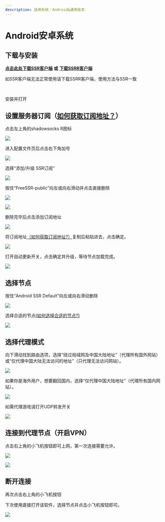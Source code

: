 ```yaml
---
description: 适用系统：Android&通用版本
---
```


# Android安卓系统

## **下载与安装** <a id="xia-zai-yu-an-zhuang"></a>

**​**[**点击此处下载SSR客户端**](https://cdn.slowerssr.top/ShadowsocksR-v3.4.0.6.apk) **或** [**下载SSRR客户端**](https://cdn.slowerssr.top/ssrr-android.apk)**​**

如SSR客户端无法正常使用请下载SSRR客户端，使用方法与SSR一致

​

安装并打开

## **设置服务器订阅（**[**如何获取订阅地址？**](https://docs.slowerssr.top/wang-zhan-shi-yong/fu-wu-qi-ding-yue)**）** <a id="she-zhi-fu-wu-qi-ding-yue-ru-he-huo-qu-ding-yue-di-zhi"></a>

点击左上角的shadowsocks R图标

![](https://slower.coding.net/p/slower/git/raw/master/5cf13faaf2c2630236.png)

进入配置文件页后点击右下角加号

![](https://slower.coding.net/p/slower/git/raw/master/%E5%BE%AE%E4%BF%A1%E5%9B%BE%E7%89%87_20190725221316.jpg)

选择“添加/升级 SSR订阅”

![](https://slower.coding.net/p/slower/git/raw/master/%E5%BE%AE%E4%BF%A1%E5%9B%BE%E7%89%87_20190725221439.jpg)

按住“FreeSSR-public”向左或向右滑动并点击直接删除

![](https://slower.coding.net/p/slower/git/raw/master/5cf13fdb0d82468115.png)

![](https://slower.coding.net/p/slower/git/raw/master/5cf13fc87cc5e80258.png)

删除完毕后点击添加订阅地址

![](https://slower.coding.net/p/slower/git/raw/master/5cf140196cde413752.png)

将订阅地址[（如何获取订阅地址?）](https://docs.slowerssr.top/wang-zhan-shi-yong/fu-wu-qi-ding-yue)复制后粘贴进去，点击确定。

![](https://slower.coding.net/p/slower/git/raw/master/5cf1403d975f247612.png)

打开自动更新开关，点击确定并升级，等待节点加载完成。

![](https://slower.coding.net/p/slower/git/raw/master/5cf140f6df69993153.jpg)

## **选择节点** <a id="xuan-ze-jie-dian"></a>

按住“Android SSR Default”向左或向右滑动删除

![](https://slower.coding.net/p/slower/git/raw/master/5cf1419e20d3c15671.png)

选择合适的节点[\(如何选择合适的节点?\)](https://docs.slowerssr.top/wang-zhan-shi-yong/jie-dian-tui-jian)​

![](https://slower.coding.net/p/slower/git/raw/master/%E5%BE%AE%E4%BF%A1%E5%9B%BE%E7%89%87_20190725222220.jpg)

## **选择代理模式** <a id="xuan-ze-dai-li-mo-shi"></a>

向下滑动找到路由选项，选择“绕过局域网及中国大陆地址”（代理所有国外网站）或“仅代理中国大陆无法访问的地址”（只代理无法访问网站）。

![](https://slower.coding.net/p/slower/git/raw/master/9maw4-l9wnl.gif)

如果你是海外用户，想要翻回国内，选择“仅代理中国大陆地址”（代理所有国内网站）。

![](https://slower.coding.net/p/slower/git/raw/master/5cf1426da8fba28096.png)

如需代理游戏请打开UDP转发开关

![](https://slower.coding.net/p/slower/git/raw/master/5cf142839f2f345493.png)

## 连接到代理节点（开启VPN） <a id="lian-jie-dao-dai-li-jie-dian-kai-qi-vpn"></a>

点击右上角的小飞机按钮即可上网，第一次连接需要允许。

![](https://slower.coding.net/p/slower/git/raw/master/5cf142f8b774926033.png)

![](https://slower.coding.net/p/slower/git/raw/master/5cf142d8ba92a93459.png)

## **断开连接** <a id="duan-kai-lian-jie"></a>

再次点击右上角的小飞机按钮

下次使用直接打开该软件，选择节点并点击小飞机按钮即可。

![](https://slower.coding.net/p/slower/git/raw/master/5cf143421dae039235.png)

